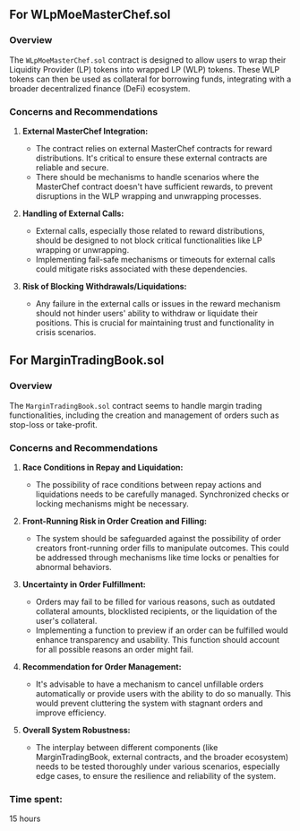 ## For WLpMoeMasterChef.sol

### Overview
The `WLpMoeMasterChef.sol` contract is designed to allow users to wrap their Liquidity Provider (LP) tokens into wrapped LP (WLP) tokens. These WLP tokens can then be used as collateral for borrowing funds, integrating with a broader decentralized finance (DeFi) ecosystem.

### Concerns and Recommendations
1. **External MasterChef Integration:**
   - The contract relies on external MasterChef contracts for reward distributions. It's critical to ensure these external contracts are reliable and secure.
   - There should be mechanisms to handle scenarios where the MasterChef contract doesn't have sufficient rewards, to prevent disruptions in the WLP wrapping and unwrapping processes.

2. **Handling of External Calls:**
   - External calls, especially those related to reward distributions, should be designed to not block critical functionalities like LP wrapping or unwrapping. 
   - Implementing fail-safe mechanisms or timeouts for external calls could mitigate risks associated with these dependencies.

3. **Risk of Blocking Withdrawals/Liquidations:**
   - Any failure in the external calls or issues in the reward mechanism should not hinder users' ability to withdraw or liquidate their positions. This is crucial for maintaining trust and functionality in crisis scenarios.

## For MarginTradingBook.sol

### Overview
The `MarginTradingBook.sol` contract seems to handle margin trading functionalities, including the creation and management of orders such as stop-loss or take-profit.

### Concerns and Recommendations
1. **Race Conditions in Repay and Liquidation:**
   - The possibility of race conditions between repay actions and liquidations needs to be carefully managed. Synchronized checks or locking mechanisms might be necessary.

2. **Front-Running Risk in Order Creation and Filling:**
   - The system should be safeguarded against the possibility of order creators front-running order fills to manipulate outcomes. This could be addressed through mechanisms like time locks or penalties for abnormal behaviors.

3. **Uncertainty in Order Fulfillment:**
   - Orders may fail to be filled for various reasons, such as outdated collateral amounts, blocklisted recipients, or the liquidation of the user's collateral.
   - Implementing a function to preview if an order can be fulfilled would enhance transparency and usability. This function should account for all possible reasons an order might fail.

4. **Recommendation for Order Management:**
   - It's advisable to have a mechanism to cancel unfillable orders automatically or provide users with the ability to do so manually. This would prevent cluttering the system with stagnant orders and improve efficiency.

5. **Overall System Robustness:**
   - The interplay between different components (like MarginTradingBook, external contracts, and the broader ecosystem) needs to be tested thoroughly under various scenarios, especially edge cases, to ensure the resilience and reliability of the system.

### Time spent:
15 hours